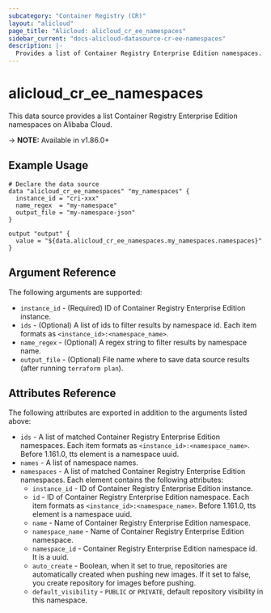 ```yaml
---
subcategory: "Container Registry (CR)"
layout: "alicloud"
page_title: "Alicloud: alicloud_cr_ee_namespaces"
sidebar_current: "docs-alicloud-datasource-cr-ee-namespaces"
description: |-
  Provides a list of Container Registry Enterprise Edition namespaces.
---
```


# alicloud\_cr\_ee\_namespaces

This data source provides a list Container Registry Enterprise Edition namespaces on Alibaba Cloud.

-> **NOTE:** Available in v1.86.0+

## Example Usage

```
# Declare the data source
data "alicloud_cr_ee_namespaces" "my_namespaces" {
  instance_id = "cri-xxx"
  name_regex  = "my-namespace"
  output_file = "my-namespace-json"
}

output "output" {
  value = "${data.alicloud_cr_ee_namespaces.my_namespaces.namespaces}"
}
```

## Argument Reference

The following arguments are supported:

* `instance_id` - (Required) ID of Container Registry Enterprise Edition instance.
* `ids` - (Optional) A list of ids to filter results by namespace id. Each item formats as `<instance_id>:<namespace_name>`.
* `name_regex` - (Optional) A regex string to filter results by namespace name.
* `output_file` - (Optional) File name where to save data source results (after running `terraform plan`).

## Attributes Reference

The following attributes are exported in addition to the arguments listed above:

* `ids` - A list of matched Container Registry Enterprise Edition namespaces. Each item formats as `<instance_id>:<namespace_name>`. Before 1.161.0, tts element is a namespace uuid.
* `names` - A list of namespace names.
* `namespaces` - A list of matched Container Registry Enterprise Edition namespaces. Each element contains the following attributes:
  * `instance_id` - ID of Container Registry Enterprise Edition instance.
  * `id` - ID of Container Registry Enterprise Edition namespace. Each item formats as `<instance_id>:<namespace_name>`. Before 1.161.0, tts element is a namespace uuid.
  * `name` - Name of Container Registry Enterprise Edition namespace.
  * `namespace_name` - Name of Container Registry Enterprise Edition namespace.
  * `namespace_id` - Container Registry Enterprise Edition namespace id. It is a uuid. 
  * `auto_create` - Boolean, when it set to true, repositories are automatically created when pushing new images. If it set to false, you create repository for images before pushing.
  * `default_visibility` - `PUBLIC` or `PRIVATE`, default repository visibility in this namespace.

